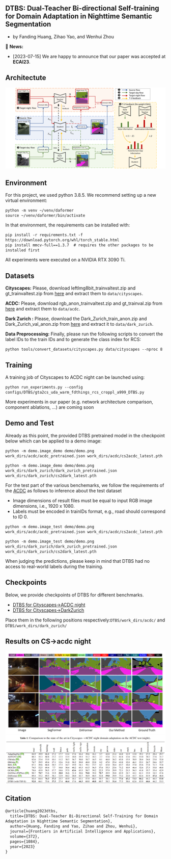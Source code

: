 ## DTBS: Dual-Teacher Bi-directional Self-training for Domain Adaptation in Nighttime Semantic Segmentation
* by Fanding Huang, Zihao Yao, and Wenhui Zhou

:bell: **News:**

* [2023-07-15] We are happy to announce that our paper was accepted at **ECAI23**.

## Architectute

![DTBS Architecture](resources/architecture.png)


## Environment

For this project, we used python 3.8.5. We recommend setting up a new virtual
environment:

```shell
python -m venv ~/venv/daformer
source ~/venv/daformer/bin/activate
```

In that environment, the requirements can be installed with:

```shell
pip install -r requirements.txt -f https://download.pytorch.org/whl/torch_stable.html
pip install mmcv-full==1.3.7  # requires the other packages to be installed first
```

All experiments were executed on a NVIDIA RTX 3090 Ti.

## Datasets

**Cityscapes:** Please, download leftImg8bit_trainvaltest.zip and
gt_trainvaltest.zip from [here](https://www.cityscapes-dataset.com/downloads/)
and extract them to `data/cityscapes`.

**ACDC:** Please, download rgb_anon_trainvaltest.zip and
gt_trainval.zip from [here](https://acdc.vision.ee.ethz.ch/download) and
extract them to `data/acdc`. 

**Dark Zurich :** Please, download the Dark_Zurich_train_anon.zip
and Dark_Zurich_val_anon.zip from
[here](https://www.trace.ethz.ch/publications/2019/GCMA_UIoU/) and extract it
to `data/dark_zurich`.

**Data Preprocessing:** Finally, please run the following scripts to convert the label IDs to the
train IDs and to generate the class index for RCS:

```shell
python tools/convert_datasets/cityscapes.py data/cityscapes --nproc 8
```



## Training

A training job of Cityscapes to ACDC night can be launched using:

```shell
python run_experiments.py --config configs/DTBS/gta2cs_uda_warm_fdthings_rcs_croppl_a999_DTBS.py
```

More experiments in our paper (e.g. network architecture comparison,
component ablations, ...) are coming soon

## Demo and Test
Already as this point, the provided DTBS pretrained model in the checkpoint below which can be applied to a demo image:

```shell
python -m demo.image_demo demo/demo.png work_dirs/acdc/acdc_pretrained.json work_dirs/acdc/cs2acdc_latest.pth
```

```shell
python -m demo.image_demo demo/demo.png work_dirs/dark_zurich/dark_zurich_pretrained.json work_dirs/dark_zurich/cs2dark_latest.pth
```

For the test part of the various benchemarks, we follow the requirements of the [ACDC](https://acdc.vision.ee.ethz.ch/submit) as follows to inference about the test dataset

* Image dimensions of result files must be equal to input RGB image dimensions, i.e., 1920 x 1080.
* Labels must be encoded in trainIDs format, e.g., road should correspond to ID 0.

```shell
python -m demo.image_test demo/demo.png work_dirs/acdc/acdc_pretrained.json work_dirs/acdc/cs2acdc_latest.pth
```

```shell
python -m demo.image_test demo/demo.png work_dirs/dark_zurich/dark_zurich_pretrained.json work_dirs/dark_zurich/cs2dark_latest.pth
```

When judging the predictions, please keep in mind that DTBS had no access to real-world labels during the training.

## Checkpoints

Below, we provide checkpoints of DTBS for different benchmarks.

* [DTBS for Cityscapes→ACDC night](https://drive.google.com/file/d/1pi9sZmpUs8Nz5-nVu0Mt-itZkSj2xfa7/view?usp=sharing)
* [DTBS for Cityscapes→DarkZurich](https://drive.google.com/file/d/1EBkKKYEtCr9zaJhoxT9ffN9cD-pvsbnS/view?usp=sharing)

Place them in the following positions respectively:`DTBS/work_dirs/acdc/` and  `DTBS/work_dirs/dark_zurich/`

## Results on CS->acdc night

![Comparasion](resources/comparison.png)
![Comparasion_table](resources/comparison_table.png)

## Citation

```
@article{huang2023dtbs,
  title={DTBS: Dual-Teacher Bi-Directional Self-Training for Domain Adaptation in Nighttime Semantic Segmentation},
  author={Huang, Fanding and Yao, Zihao and Zhou, Wenhui},
  journal={Frontiers in Artificial Intelligence and Applications},
  volume={372},
  pages={1084},
  year={2023}
}
```
